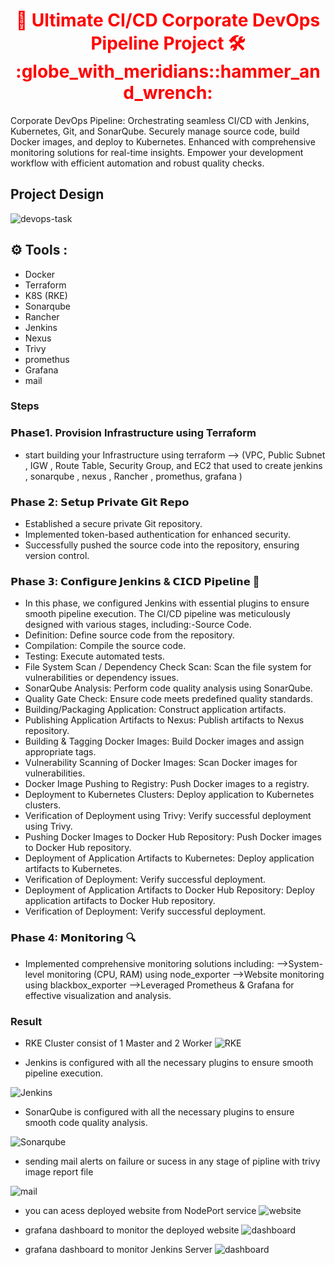 <div align="center">
  <h1 style="color: red;">🚀 Ultimate CI/CD Corporate DevOps Pipeline Project 🛠️  :globe_with_meridians::hammer_and_wrench:</h1>
</div> 

Corporate DevOps Pipeline: Orchestrating seamless CI/CD with Jenkins, Kubernetes, Git, and SonarQube. Securely manage source code, build Docker images, and deploy to Kubernetes. Enhanced with comprehensive monitoring solutions for real-time insights. Empower your development workflow with efficient automation and robust quality checks.
##  Project Design
![devops-task](https://github.com/github/gh-copilot/assets/94086189/63039717-682c-4bc2-b129-74db4d81f449)

## :gear: Tools  :
- Docker
- Terraform
- K8S (RKE)
- Sonarqube
- Rancher
- Jenkins
- Nexus
- Trivy
- promethus
- Grafana
- mail


### Steps
### 𝗣𝗵𝗮𝘀𝗲1. Provision Infrastructure using Terraform
- start building your Infrastructure using terraform --> (VPC, Public Subnet , IGW , Route Table, Security Group,  and EC2 that used to create jenkins ,
 sonarqube  , nexus , Rancher , promethus, grafana )

### 𝗣𝗵𝗮𝘀𝗲 𝟮: 𝗦𝗲𝘁𝘂𝗽 𝗣𝗿𝗶𝘃𝗮𝘁𝗲 𝗚𝗶𝘁 𝗥𝗲𝗽𝗼
- Established a secure private Git repository.
- Implemented token-based authentication for enhanced security.
- Successfully pushed the source code into the repository, ensuring version control.

### 𝗣𝗵𝗮𝘀𝗲 𝟯: 𝗖𝗼𝗻𝗳𝗶𝗴𝘂𝗿𝗲 𝗝𝗲𝗻𝗸𝗶𝗻𝘀 & 𝗖𝗜𝗖𝗗 𝗣𝗶𝗽𝗲𝗹𝗶𝗻𝗲 🔧
- In this phase, we configured Jenkins with essential plugins to ensure smooth pipeline execution. The CI/CD pipeline was meticulously designed with various stages, including:-Source Code.
- Definition: Define source code from the repository.
- Compilation: Compile the source code.
- Testing: Execute automated tests.
- File System Scan / Dependency Check Scan: Scan the file system for vulnerabilities or dependency issues.
- SonarQube Analysis: Perform code quality analysis using SonarQube.
- Quality Gate Check: Ensure code meets predefined quality standards.
- Building/Packaging Application: Construct application artifacts.
- Publishing Application Artifacts to Nexus: Publish artifacts to Nexus repository.
- Building & Tagging Docker Images: Build Docker images and assign appropriate tags.
- Vulnerability Scanning of Docker Images: Scan Docker images for vulnerabilities.
- Docker Image Pushing to Registry: Push Docker images to a registry.
- Deployment to Kubernetes Clusters: Deploy application to Kubernetes clusters.
- Verification of Deployment using Trivy: Verify successful deployment using Trivy.
- Pushing Docker Images to Docker Hub Repository: Push Docker images to Docker Hub repository.
- Deployment of Application Artifacts to Kubernetes: Deploy application artifacts to Kubernetes.
- Verification of Deployment: Verify successful deployment.
- Deployment of Application Artifacts to Docker Hub Repository: Deploy application artifacts to Docker Hub repository.
- Verification of Deployment: Verify successful deployment.

### 𝗣𝗵𝗮𝘀𝗲 4: 𝗠𝗼𝗻𝗶𝘁𝗼𝗿𝗶𝗻𝗴 🔍
- Implemented comprehensive monitoring solutions including:
-->System-level monitoring (CPU, RAM) using node_exporter
-->Website monitoring using blackbox_exporter
-->Leveraged Prometheus & Grafana for effective visualization and analysis.

### Result 
- RKE Cluster consist of 1 Master and 2 Worker
![RKE](https://github.com/github/gh-copilot/assets/94086189/9f228bf2-ba78-45e7-be6b-35b2378bc08d)

- Jenkins is configured with all the necessary plugins to ensure smooth pipeline execution.

![Jenkins](https://github.com/github/gh-copilot/assets/94086189/be8c6be8-a402-4460-97a2-862b316590b1)

- SonarQube is configured with all the necessary plugins to ensure smooth code quality analysis.

![Sonarqube](https://github.com/github/gh-copilot/assets/94086189/a1650127-7b6f-4820-a654-6c4e69c7e862)

-  sending  mail  alerts on failure or sucess in any stage of pipline  with trivy  image report file

![mail](https://github.com/github/gh-copilot/assets/94086189/60f2b5e7-ecb9-4772-b358-fae6f894de3a)



- you can acess deployed website from NodePort service
![website](https://github.com/github/gh-copilot/assets/94086189/4291ff37-67e4-480d-a1c3-bf64caede3cd)

- grafana dashboard to monitor the deployed website
![dashboard](https://github.com/github/gh-copilot/assets/94086189/cbad2ff7-843e-49e0-90bf-972cc6336bbb)


- grafana dashboard to monitor Jenkins Server
![dashboard](https://github.com/github/gh-copilot/assets/94086189/e014c240-863e-4b64-9d1e-b5ea4300a319)